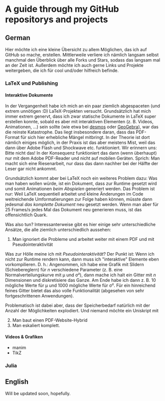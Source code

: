 # A guide through my GitHub repositorys and projects
## German

Hier möchte ich eine kleine Übersicht zu allem Möglichen, das ich auf GitHub so mache, erstellen. Mittlerweile verliere ich nämlich langsam selbst manchmal den Überblick über alle Forks und Stars, sodass das langsam mal an der Zeit ist. Außerdem möchte ich auch gerne Links und Projekte weitergeben, die ich für cool und/oder hilfreich befinde.

### LaTeX und Publishing

#### Interaktive Dokumente

In der Vergangenheit habe ich mich an ein paar ziemlich abgespaceten (und extrem unnötigen :D) LaTeX-Projekten versucht. Grundsätzlich hat mich immer extrem genervt, dass ich zwar statische Dokumente in LaTeX super erstellen konnte, sobald es aber mit interaktiven Elementen (z. B. Videos, Animationen, ...) sein sollte (wie etwa bei [desmos](https://learn.desmos.com/sliders) oder [GeoGebra](https://www.geogebra.org)), war das die reinste Katastrophe. Das liegt insbesondere daran, dass das PDF-Format für sich hier erhebliche Mängel mitbringt. In der Theorie ist dort nämlich einiges möglich, in der Praxis ist das aber meistens Mist, weil das dann über Adobe Flash und Shockwave etc. funktioniert. Wir erinnern uns: Bitte nicht das! In der Konsequenz funktioniert das dann (wenn überhaupt) nur mit dem Adobe PDF-Reader und nicht auf mobilen Geräten. Sprich: Man macht sich eine Riesenarbeit, nur dass das dann nachher bei der Hälfte der Leser gar nicht ankommt.

Grundsätzlich kommt aber bei LaTeX noch ein weiteres Problem dazu: Was man haben wollen würde, ist ein Dokument, dass zur Runtime gesetzt wird und somit Animationen *beim Abspielen* generiert werden. Das Problem ist nur: Weil LaTeX sequentiell arbeitet und kleine Änderungen im Code weitreichende Umformatierungen zur Folge haben können, müsste dann jedesmal *das komplette Dokument* neu gesetzt werden. Wenn man aber für 25 Frames/s jedes Mal das Dokument neu generieren muss, ist das offensichtlich Quark. 

Was also tun? Interessanterweise gibt es hier einige sehr unterschiedliche Ansätze, die alle ziemlich unterschiedlich aussehen:

1.  Man ignoriert die Probleme und arbeitet weiter mit einem PDF und mit Pseudointeraktivität

Was zur Hölle meine ich mit *Pseudointeraktivität*? Der Punkt ist: Wenn ich nicht zur Runtime rendern kann, dann muss ich "interaktive" Elemente eben vorkompilieren. D. h.: Angenommen, ich habe eine Grafik mit Slidern (Schiebereglern) für *n* verschiedene Parameter (z. B. eine Normalverteilungskurve mit μ und σ²), dann mache ich halt ein Gitter mit *n* Dimensionen und diskretisiere das Ganze. Am Ende habe ich dann z. B. 10 mögliche Werte für μ und 1000 mögliche Werte für σ². Für ein hinreichend feines Gitter bietet das also volle Funktionalität (abgesehen von sehr fortgeschrittenen Anwendungen). 

Problematisch ist dabei aber, dass der Speicherbedarf natürlich mit der Anzahl der Möglichkeiten explodiert. Und niemand möchte ein Uniskript mit 

2.  Man baut einen PDF-Website-Hybrid
3.  Man eskaliert komplett.

#### Videos & Grafiken

- manim
- TikZ

### Julia

###

## English
Will be updated soon, hopefully.
